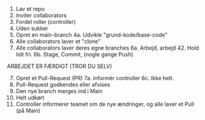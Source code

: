 1. Lav et repo
2. Inviter collaborators
3. Fordel roller (controller)
7. Uden sukker
4. Opret en main-branch
    4a. Udvikle "grund-kode/base-code"
5. Alle collaborators laver et "clone"
6. Alle collaborators laver deres egne branches
    6a. Arbejd, arbejd
    42. Hold lidt fri.
    6b. Stage, Commit, (nogle gange Push)

ARBEJDET ER FÆRDIGT (TROR DU SELV)

7. Opret et Pull-Request (PR)
    7a. informér controller
    6c. Ikke helt.
8. Pull-Request godkendes eller afvises
9. Den nye branch merges ind i Main
4. Helt udkørt
10. Controller informerer teamet om de nye ændringer,
    og alle laver et Pull (på Main)

